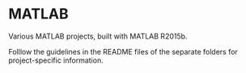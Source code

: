 # MATLAB

Various MATLAB projects, built with MATLAB R2015b.

Folllow the guidelines in the README files of the separate folders for project-specific information.
